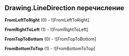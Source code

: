 ## Drawing.LineDirection перечисление

**FromLeftToRight** (0) - ![FromLeftToRight]

**FromRightToLeft** (1) - ![FromRightToLeft]

**FromTopToBottom** (0) - ![FromTopToBottom]

**FromBottomToTop** (1) - ![FromBottomToTop]

